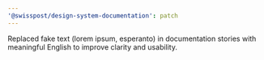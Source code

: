 ```yaml
---
'@swisspost/design-system-documentation': patch
---
```


Replaced fake text (lorem ipsum, esperanto) in documentation stories with meaningful English to improve clarity and usability.

